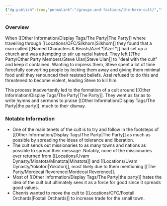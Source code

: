 ```yaml
---
{"dg-publish":true,"permalink":"/groups-and-factions/the-hero-cult/","tags":["Groups"],"updated":"2025-05-30T12:44:58.019+01:00"}
---
```


### Overview
When [[Other Information/Display Tags/The Party\|The Party]] where travelling through [[Locations/OFC/Silkhorn\|Silkhorn]] they found that a man called [[Named Characters & Beasts/Azel †\|Azel †]] had set up a church and was attempting to stir up racial hatred. They left [[The Party/Other Party Members/Steve Ulan\|Steve Ulan]] to "deal with the cult" and keep it contained. Wanting to impress them, Steve spent a lot of time forcefully converting people by locking them away and giving them minimal food until they renounced their resisted beliefs. Azel refused to do this and threatened to become violent, leading Steve to kill him. 

This process inadvertently led to the formation of a cult around [[Other Information/Display Tags/The Party\|The Party]]. They went as far as to write hymns and sermons to praise [[Other Information/Display Tags/The Party\|the party]], much to their dismay. 

### Notable Information 
- One of the main tenets of the cult is to try and follow in the footsteps of [[Other Information/Display Tags/The Party\|The Party]] as much as possible by spreading the ideas of tolerance and liberation. 
- The cult sends out missionaries to as many towns and nations as possible to spread their message. Notably, none of the missionaries ever returned from [[Locations/Uvam Dynasty/Minatota/Minatota\|Minatota]] and [[Locations/Uvam Dynasty/Yokotori\|Yokotori]], most likely due to them mentioning [[The Party/Mordecai Reverence\|Mordecai Reverence]].
- Most of [[Other Information/Display Tags/The Party\|the party]] hates the idea of the cult but ultimately sees it as a force for good since it spreads good values.
- Chenris wanted to move the cult to [[Locations/OFC/Foxtail Orchards\|Foxtail Orchards]] to increase trade for the small town.